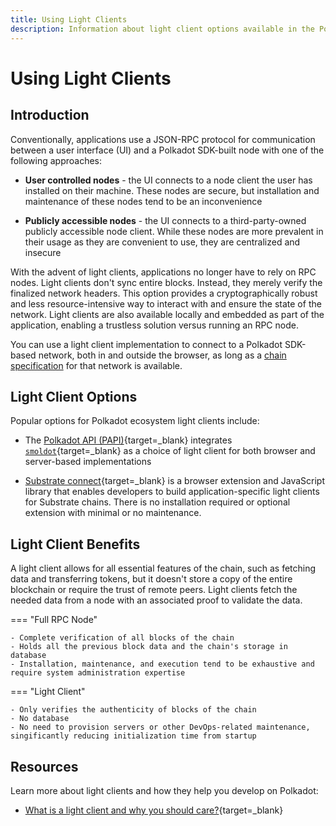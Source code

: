 ```yaml
---
title: Using Light Clients
description: Information about light client options available in the Polkadot ecosystem and how they simplify interactions with the network.
---
```

# Using Light Clients

## Introduction

Conventionally, applications use a JSON-RPC protocol for communication between a user interface (UI) and a Polkadot SDK-built node with one of the following approaches:

- **User controlled nodes** - the UI connects to a node client the user has installed on their machine. These nodes are secure, but installation and maintenance of these nodes tend to be an inconvenience

- **Publicly accessible nodes** - the UI connects to a third-party-owned publicly accessible node client. While these nodes are more prevalent in their usage as they are convenient to use, they are centralized and insecure

With the advent of light clients, applications no longer have to rely on RPC nodes. Light clients don't sync entire blocks. Instead, they merely verify the finalized network headers. This option provides a cryptographically robust and less resource-intensive way to interact with and ensure the state of the network. Light clients are also available locally and embedded as part of the application, enabling a trustless solution versus running an RPC node.

<!-- TODO: add link to chain specification when glossary is merged -->
You can use a light client implementation to connect to a Polkadot SDK-based network, both in and outside the browser, as long as a [chain specification]() for that network is available.

## Light Client Options

Popular options for Polkadot ecosystem light clients include:

- The [Polkadot API (PAPI)](https://papi.how/){target=\_blank} integrates [`smoldot`](https://github.com/smol-dot/smoldot){target=\_blank} as a choice of light client for both browser and server-based implementations

- [Substrate connect](https://substrate.io/substrate-connect/){target=\_blank} is a browser extension and JavaScript library that enables developers to build application-specific light clients for Substrate chains. There is no installation required or optional extension with minimal or no maintenance.

## Light Client Benefits

A light client allows for all essential features of the chain, such as fetching data and transferring tokens, but it doesn't store a copy of the entire blockchain or require the trust of remote peers. Light clients fetch the needed data from a node with an associated proof to validate the data.

=== "Full RPC Node"

    - Complete verification of all blocks of the chain
    - Holds all the previous block data and the chain's storage in database
    - Installation, maintenance, and execution tend to be exhaustive and require system administration expertise


=== "Light Client"

    - Only verifies the authenticity of blocks of the chain
    - No database
    - No need to provision servers or other DevOps-related maintenance, singificantly reducing initialization time from startup


## Resources

Learn more about light clients and how they help you develop on Polkadot:

- [What is a light client and why you should care?](https://medium.com/paritytech/what-is-a-light-client-and-why-you-should-care-75f813ae2670){target=\_blank}